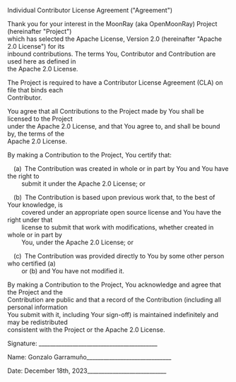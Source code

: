 Individual Contributor License Agreement ("Agreement")  

Thank you for your interest in the MoonRay (aka OpenMoonRay) Project (hereinafter "Project")  
which has selected the Apache License, Version 2.0 (hereinafter "Apache 2.0 License") for its  
inbound contributions. The terms You, Contributor and Contribution are used here as defined in  
the Apache 2.0 License.  

The Project is required to have a Contributor License Agreement (CLA) on file that binds each  
Contributor.  

You agree that all Contributions to the Project made by You shall be licensed to the Project  
under the Apache 2.0 License, and that You agree to, and shall be bound by, the terms of the  
Apache 2.0 License.  

By making a Contribution to the Project, You certify that:  

&emsp;(a)&ensp;The Contribution was created in whole or in part by You and You have the right to  
&emsp;&emsp; submit it under the Apache 2.0 License; or  

&emsp;(b)&ensp;The Contribution is based upon previous work that, to the best of Your knowledge, is  
&emsp;&emsp; covered under an appropriate open source license and You have the right under that  
&emsp;&emsp; license to submit that work with modifications, whether created in whole or in part by  
&emsp;&emsp; You, under the Apache 2.0 License; or  

&emsp;(c)&ensp;The Contribution was provided directly to You by some other person who certified (a)  
&emsp;&emsp; or (b) and You have not modified it.  

By making a Contribution to the Project, You acknowledge and agree that the Project and the  
Contribution are public and that a record of the Contribution (including all personal information  
You submit with it, including Your sign-off) is maintained indefinitely and may be redistributed  
consistent with the Project or the Apache 2.0 License.  

Signature: __________________________________________  

Name: Gonzalo Garramuño______________________________  

Date: December 18th, 2023____________________________
